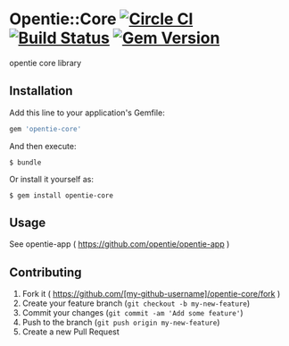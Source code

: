 # Opentie::Core [![Circle CI](https://circleci.com/gh/opentie/opentie-core.svg?style=svg)](https://circleci.com/gh/opentie/opentie-core) [![Build Status](https://travis-ci.org/opentie/opentie-core.svg?branch=master)](https://travis-ci.org/opentie/opentie-core) [![Gem Version](https://badge.fury.io/rb/opentie-core.svg)](http://badge.fury.io/rb/opentie-core)

opentie core library

## Installation

Add this line to your application's Gemfile:

```ruby
gem 'opentie-core'
```

And then execute:

    $ bundle

Or install it yourself as:

    $ gem install opentie-core

## Usage

See opentie-app ( https://github.com/opentie/opentie-app )

## Contributing

1. Fork it ( https://github.com/[my-github-username]/opentie-core/fork )
2. Create your feature branch (`git checkout -b my-new-feature`)
3. Commit your changes (`git commit -am 'Add some feature'`)
4. Push to the branch (`git push origin my-new-feature`)
5. Create a new Pull Request
